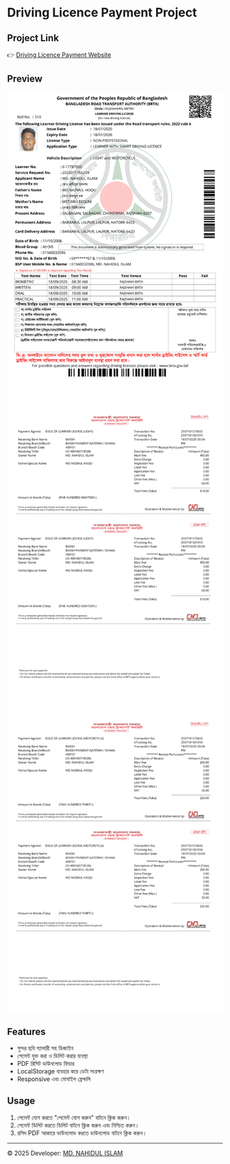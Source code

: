 # Driving Licence Payment Project

## Project Link
👉 [Driving Licence Payment Website](https://cybercop-404.github.io/FOR_DRIVING_LICENSE/)

## Preview

![Learner Licence](Photos/printLearner-1.png)
![Receipt 1](Photos/printMoneyReceipt-1.png)
![Receipt 2](Photos/printMoneyReceipt-2.png)

## Features

- সুন্দর ছবি গ্যালারী সহ ডিজাইন
- পেমেন্ট যুক্ত করা ও ডিলিট করার ব্যবস্থা
- PDF রিসিট ডাউনলোড ফিচার
- LocalStorage ব্যবহার করে ডেটা সংরক্ষণ
- Responsive এবং মোবাইল ফ্রেন্ডলি

## Usage

1. পেমেন্ট যোগ করতে "পেমেন্ট যোগ করুন" বাটনে ক্লিক করুন।
2. পেমেন্ট ডিলিট করতে ডিলিট বাটনে ক্লিক করুন এবং নিশ্চিত করুন।
3. রসিদ PDF আকারে ডাউনলোড করতে ডাউনলোড বাটনে ক্লিক করুন।

---

© 2025 Developer: [MD. NAHIDUL ISLAM](https://cybercop-404.github.io/)
